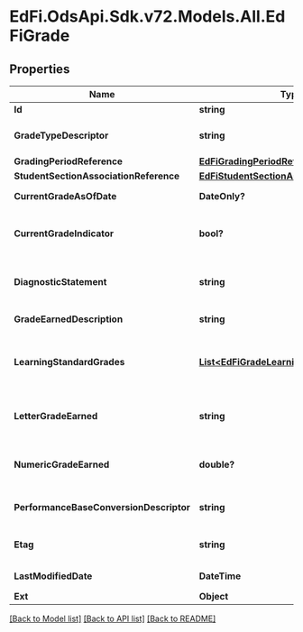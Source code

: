 # EdFi.OdsApi.Sdk.v72.Models.All.EdFiGrade

## Properties

Name | Type | Description | Notes
------------ | ------------- | ------------- | -------------
**Id** | **string** |  | [optional] 
**GradeTypeDescriptor** | **string** | The type of grade reported (e.g., exam, final, grading period). | 
**GradingPeriodReference** | [**EdFiGradingPeriodReference**](EdFiGradingPeriodReference.md) |  | 
**StudentSectionAssociationReference** | [**EdFiStudentSectionAssociationReference**](EdFiStudentSectionAssociationReference.md) |  | 
**CurrentGradeAsOfDate** | **DateOnly?** | As-Of date for a grade posted as the current grade. | [optional] 
**CurrentGradeIndicator** | **bool?** | An indicator that the posted grade is an interim grade for the grading period and not the final grade. | [optional] 
**DiagnosticStatement** | **string** | A statement provided by the teacher that provides information in addition to the grade or assessment score. | [optional] 
**GradeEarnedDescription** | **string** | A description of the grade earned by the learner. | [optional] 
**LearningStandardGrades** | [**List&lt;EdFiGradeLearningStandardGrade&gt;**](EdFiGradeLearningStandardGrade.md) | An unordered collection of gradeLearningStandardGrades. A collection of learning standards associated with the grade. | [optional] 
**LetterGradeEarned** | **string** | A final or interim (grading period) indicator of student performance in a class as submitted by the instructor. | [optional] 
**NumericGradeEarned** | **double?** | A final or interim (grading period) indicator of student performance in a class as submitted by the instructor. | [optional] 
**PerformanceBaseConversionDescriptor** | **string** | A conversion of the level to a standard set of performance levels. | [optional] 
**Etag** | **string** | A unique system-generated value that identifies the version of the resource. | [optional] 
**LastModifiedDate** | **DateTime** | The date and time the resource was last modified. | [optional] 
**Ext** | **Object** | Extensions to the Grade entity. | [optional] 

[[Back to Model list]](../README.md#documentation-for-models) [[Back to API list]](../README.md#documentation-for-api-endpoints) [[Back to README]](../README.md)

